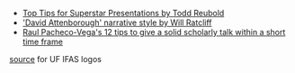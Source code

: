 * [Top Tips for Superstar Presentations by Todd Reubold](https://www.youtube.com/watch?v=Yis6mAnMjTc)
* ['David Attenborough' narrative style by Will Ratcliff](https://www.dropbox.com/s/j1vv2baheiduvip/David%20Attenborough%20talk%20technique%202018.pdf)
* [Raul Pacheco-Vega's 12 tips to give a solid scholarly talk within a short time frame](http://www.raulpacheco.org/2018/04/10-tips-to-give-a-solid-scholarly-talk-within-a-short-time-frame/)

[source](http://branding.ifas.ufl.edu/logos/) for UF IFAS logos